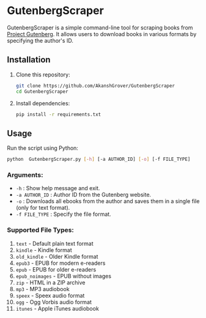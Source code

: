 # GutenbergScraper
GutenbergScraper is a simple command-line tool for scraping books from [Project Gutenberg](https://www.gutenberg.org/). It allows users to download books in various formats by specifying the author's ID.

## Installation
1. Clone this repository:
      ```sh
   git clone https://github.com/AkanshGrover/GutenbergScraper
   cd GutenbergScraper
   ```
2. Install dependencies:
      ```sh
   pip install -r requirements.txt
   ```

## Usage
Run the script using Python:
```sh
python  GutenbergScraper.py [-h] [-a AUTHOR_ID] [-o] [-f FILE_TYPE]
```

### Arguments:
-  `-h` : Show help message and exit.
-  `-a AUTHOR_ID` : Author ID from the Gutenberg website.
-  `-o` : Downloads all ebooks from the author and saves them in a single file (only for text format).
-  `-f FILE_TYPE` : Specify the file format.

### Supported File Types:
1.  `text` - Default plain text format
2.  `kindle` - Kindle format
3.  `old_kindle` - Older Kindle format
4.  `epub3` - EPUB for modern e-readers
5.  `epub` - EPUB for older e-readers
6.  `epub_noimages` - EPUB without images
7.  `zip` - HTML in a ZIP archive
8.  `mp3` - MP3 audiobook
9.  `speex` - Speex audio format
10.  `ogg` - Ogg Vorbis audio format
11.  `itunes` - Apple iTunes audiobook